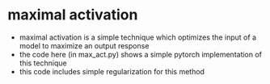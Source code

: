 # maximal activation
- maximal activation is a simple technique which optimizes the input of a model to maximize an output response
- the code here (in max_act.py) shows a simple pytorch implementation of this technique
- this code includes simple regularization for this method